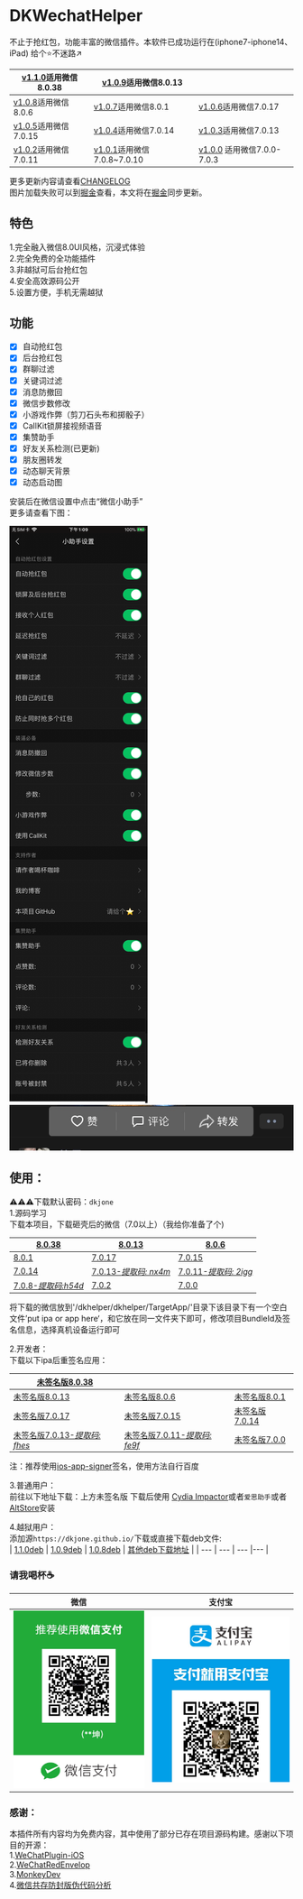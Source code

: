 # DKWechatHelper   
 

 
不止于抢红包，功能丰富的微信插件。本软件已成功运行在(iphone7-iphone14、iPad) 
给个⭐️不迷路↗️   

|[v1.1.0](https://github.com/DKWechatHelper/DKWechatHelper/releases/tag/1.1.0)适用微信8.0.38   |[v1.0.9](https://github.com/DKWechatHelper/DKWechatHelper/releases/tag/1.0.9)适用微信8.0.13   ||
| --- | --- | --- |
| [v1.0.8](https://github.com/DKWechatHelper/DKWechatHelper/releases/tag/1.0.8)适用微信8.0.6   |[v1.0.7](https://github.com/DKWechatHelper/DKWechatHelper/releases/tag/1.0.7)适用微信8.0.1    | [v1.0.6](https://github.com/DKWechatHelper/DKWechatHelper/releases/tag/1.0.6)适用微信7.0.17   |
| [v1.0.5](https://github.com/DKWechatHelper/DKWechatHelper/releases/tag/1.0.5)适用微信7.0.15 | [v1.0.4](https://github.com/DKWechatHelper/DKWechatHelper/releases/tag/1.0.4)适用微信7.0.14   | [v1.0.3](https://github.com/DKWechatHelper/DKWechatHelper/releases/tag/1.0.3)适用微信7.0.13  |
|[v1.0.2](https://github.com/DKWechatHelper/DKWechatHelper/releases/tag/1.0.2)适用微信7.0.11  |[v1.0.1](https://github.com/DKWechatHelper/DKWechatHelper/releases/tag/1.0.1)适用微信7.0.8~7.0.10 |[v1.0.0](https://github.com/DKWechatHelper/DKWechatHelper/releases/tag/1.0.0) 适用微信7.0.0-7.0.3  |

更多更新内容请查看[CHANGELOG](./CHANGELOG.md)   
图片加载失败可以到[掘金](https://juejin.cn/post/7009142365671817223)查看，本文将在[掘金](https://juejin.cn/post/7009142365671817223)同步更新。
## 特色    
1.完全融入微信8.0UI风格，沉浸式体验   
2.完全免费的全功能插件  
3.非越狱可后台抢红包   
4.安全高效源码公开   
5.设置方便，手机无需越狱   
## 功能   

* [x] 自动抢红包  
* [x] 后台抢红包 
* [x] 群聊过滤
* [x] 关键词过滤
* [x] 消息防撤回     
* [x] 微信步数修改   
* [x] 小游戏作弊（剪刀石头布和掷骰子）     
* [x] CallKit锁屏接视频语音
* [x] 集赞助手   
* [x] 好友关系检测(已更新)  
* [x] 朋友圈转发  
* [x] 动态聊天背景  
* [x] 动态启动图  

安装后在微信设置中点击“微信小助手”  
更多请查看下图：  

![IMG_0223](./IMG_0223.png)
![IMG_0223](./IMG_0031.JPG)

## 使用：  
⚠️⚠️⚠️下载默认密码：`dkjone`    
1.源码学习   
    下载本项目，下载砸壳后的微信（7.0以上）（我给你准备了个) 
    
|[8.0.38](https://url15.ctfile.com/f/24576815-874026915-d7c546?p=1756)|[8.0.13](https://url15.ctfile.com/f/24576815-513705776-0adb11)   |[8.0.6](https://n802.com/f/24576815-496573913-9ce385)|
|---| --- | --- |
|[8.0.1](https://n802.com/f/24576815-480279421-6c84b9)|[7.0.17](https://n802.com/file/24576815-467161527)|[7.0.15](https://n802.com/file/24576815-463029595)  |
|[7.0.14](https://n802.com/file/24576815-452231690) |[7.0.13-*提取码: nx4m*](https://pan.baidu.com/s/1rqB0pV4zMEB6Z3VJTsTa8Q)|[7.0.11-*提取码: 2igg*](https://pan.baidu.com/s/1mU_mezsWhqL2-AY0PB-vVg)  |
| [7.0.8-*提取码:h54d*](https://pan.baidu.com/s/11VoUXPC4vb5zg8HzP3kC0Q)   | [7.0.2](https://pan.baidu.com/s/1SHZHfu94Z_jhCkaaFDx8pA)   |  [7.0.0](https://pan.baidu.com/s/15pVma66Ea822YVGrBa2GHw)   |   

将下载的微信放到'/dkhelper/dkhelper/TargetApp/'目录下该目录下有一个空白文件’put ipa or app here‘，和它放在同一文件夹下即可，修改项目BundleId及签名信息，选择真机设备运行即可   

2.开发者：   
    下载以下ipa后重签名应用：
    
| [未签名版8.0.38](https://url15.ctfile.com/f/24576815-874026981-5029c9?p=1756)|||
| --- | --- | --- |
| [未签名版8.0.13](https://url15.ctfile.com/f/24576815-513705667-6aa955) |[未签名版8.0.6](https://n802.com/f/24576815-496574216-b01bf7)  | [未签名版8.0.1](https://n802.com/f/24576815-480300249-d79448)  |
|[未签名版7.0.17](https://n802.com/file/24576815-467161662)   |[未签名版7.0.15](https://n802.com/file/24576815-463034104)|[未签名版7.0.14](https://n802.com/file/24576815-452232682) |
| [未签名版7.0.13-*提取码: fhes*](https://pan.baidu.com/s/1DgSl5u0Gip3cNdqZmRFEWw) | [未签名版7.0.11-*提取码: fe9f*](https://pan.baidu.com/s/1sOPCqnCPxSdIKq7TKuHK9g) | [未签名版7.0.0](https://pan.baidu.com/s/1-zEUQRGn3H4bZVqHpyffzQ)   | 
   
   注：推荐使用[ios-app-signer](https://github.com/DanTheMan827/ios-app-signer)签名，使用方法自行百度  

3.普通用户：   
    前往以下地址下载：上方未签名版
    下载后使用 [Cydia Impactor](http://www.cydiaimpactor.com/)或者`爱思助手`或者[AltStore](https://github.com/rileytestut/AltStore)安装  
    
4.越狱用户：  
添加源`https://dkjone.github.io/`下载或直接下载deb文件:      
| [1.1.0deb](https://url15.ctfile.com/f/24576815-874029648-9fec88?p=1756 )  | [1.0.9deb](https://url15.ctfile.com/f/24576815-513707605-d0d6fb)  | [1.0.8deb](https://n802.com/f/24576815-496575548-fa5b89) |  [其他deb下载地址](https://gitee.com/DKJone/dkjone.github.io/tree/master/debs) |
| --- | --- | --- |--- |



### 请我喝杯☕️     

|  微信  | 支付宝 |
| --- | --- |
| ![IMG_4272](./IMG_4272.JPG) |  ![IMG_4286](./IMG_4286.JPG)|




### 感谢：   
本插件所有内容均为免费内容，其中使用了部分已存在项目源码构建。感谢以下项目的开源：  
1.[WeChatPlugin-iOS](https://github.com/TKkk-iOSer/WeChatPlugin-iOS)   
2.[WeChatRedEnvelop](https://github.com/buginux/WeChatRedEnvelop)   
3.[MonkeyDev](https://github.com/AloneMonkey/MonkeyDev)   
4.[微信共存防封版伪代码分析](https://www.jianshu.com/p/e797ba55e336)   

